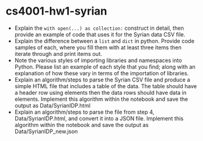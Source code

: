 # cs4001-hw1-syrian

- Explain the `with open(...) as collection:` construct in detail, then provide an example of code that uses it for the Syrian data CSV file.
- Explain the difference between a `list` and `dict` in python.  Provide code samples of each, where you fill them with at least three items then iterate through and print items out.
- Note the various styles of importing libraries and namespaces into Python.  Please list an example of each style that you find; along with an explanation of how these vary in terms of the importation of libraries.
- Explain an algorithm/steps to parse the Syrian CSV file and produce a simple HTML file that includes a table of the data. The table should have a header row using <th> elements then the data rows should have data in <td> elements. Implement this algorithm within the notebook and save the output as Data/SyrianIDP.html
- Explain an algorithm/steps to parse the file from step 4, Data/SyrianIDP.html, and convert it into a JSON file. Implement this algorithm within the notebook and save the output as Data/SyrianIDP_new.json
